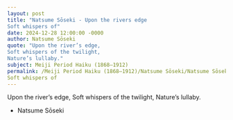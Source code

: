 ```yaml
---
layout: post
title: "Natsume Sōseki - Upon the rivers edge
Soft whispers of"
date: 2024-12-28 12:00:00 -0000
author: Natsume Sōseki
quote: "Upon the river’s edge,
Soft whispers of the twilight,
Nature’s lullaby."
subject: Meiji Period Haiku (1868–1912)
permalink: /Meiji Period Haiku (1868–1912)/Natsume Sōseki/Natsume Sōseki - Upon the rivers edge
Soft whispers of
---
```


Upon the river’s edge,
Soft whispers of the twilight,
Nature’s lullaby.

- Natsume Sōseki
